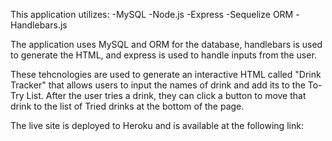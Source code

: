 This application utilizes:
  -MySQL
  -Node.js
  -Express
  -Sequelize ORM
  -Handlebars.js

The application uses MySQL and ORM for the database, handlebars is used to generate the HTML, and express is used to handle inputs from the user.

These tehcnologies are used to generate an interactive HTML called "Drink Tracker" that allows users to input the names of drink and add its to the To-Try List. After the user tries a drink, they can click a button to move that drink to the list of Tried drinks at the bottom of the page.

The live site is deployed to Heroku and is available at the following link:
<!-- enter url here -->
<!-- enter screenshot of deployed site here -->